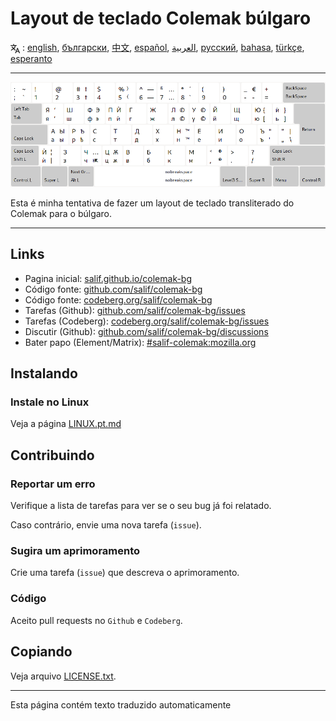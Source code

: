 # Layout de teclado Colemak búlgaro

<span><svg xmlns="http://www.w3.org/2000/svg" width="15" height="15" fill="none"
style="vertical-align: sub;" viewBox="0 0 24 24" stroke="currentColor"
stroke-width="2" stroke-linecap="round" stroke-linejoin="round"><path
class="st0" d="M2,16c0.1,0,8-5,9-7c0.6-1.3,1-5,1-5h3H1h7V1" /><line
class="st0" x1="4" y1="8" x2="12" y2="16" /><polygon class="st0"
points="15,19 21,19 23,23 18,11 13,23 " /></svg> : [english](README.md), [български](README.bg.md), [中文](README.zh-CN.md), [español](README.es.md), [العربية](README.ar.md), [русский](README.ru.md), [bahasa](README.id.md), [türkçe](README.tr.md), [esperanto](README.eo.md)</span>

---

![Visualize o Colemak búlgaro](./media/preview.png)

Esta é minha tentativa de fazer um layout de teclado transliterado do Colemak para o búlgaro.

---

## Links

* Pagina inicial: [salif.github.io/colemak-bg](https://salif.github.io/colemak-bg/)
* Código fonte: [github.com/salif/colemak-bg](https://github.com/salif/colemak-bg)
* Código fonte: [codeberg.org/salif/colemak-bg](https://codeberg.org/salif/colemak-bg)
* Tarefas \(Github\): [github.com/salif/colemak-bg/issues](https://github.com/salif/colemak-bg/issues)
* Tarefas \(Codeberg\): [codeberg.org/salif/colemak-bg/issues](https://codeberg.org/salif/colemak-bg/issues)
* Discutir \(Github\): [github.com/salif/colemak-bg/discussions](https://github.com/salif/colemak-bg/discussions)
* Bater papo \(Element/Matrix\): [#salif-colemak:mozilla.org](https://matrix.to/#/#salif-colemak:mozilla.org)

## Instalando

### Instale no Linux

Veja a página [LINUX.pt.md](./LINUX.pt.md)

## Contribuindo

### Reportar um erro

Verifique a lista de tarefas para ver se o seu bug já foi relatado.

Caso contrário, envie uma nova tarefa \(`issue`\).

### Sugira um aprimoramento

Crie uma tarefa \(`issue`\) que descreva o aprimoramento.

### Código

Aceito pull requests no `Github` e `Codeberg`.

## Copiando

Veja arquivo [LICENSE.txt](./LICENSE.txt).

---

Esta página contém texto traduzido automaticamente
